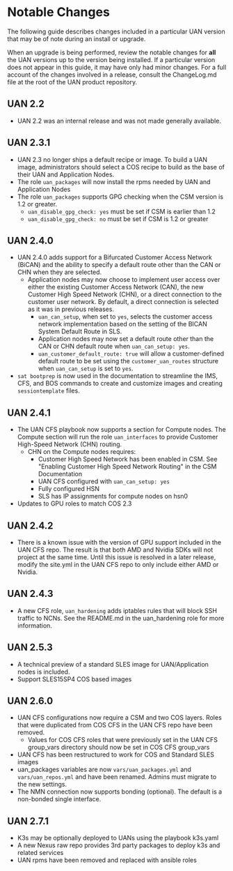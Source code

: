 # Notable Changes

The following guide describes changes included in a particular UAN version that may be of note during an install or upgrade.

When an upgrade is being performed, review the notable changes for **all** the UAN versions up to the version being installed. If a particular version does not appear in this guide, it may have only had minor changes. For a full account of the changes involved in a release, consult the ChangeLog.md file at the root of the UAN product repository.

## UAN 2.2

* UAN 2.2 was an internal release and was not made generally available.

## UAN 2.3.1

* UAN 2.3 no longer ships a default recipe or image. To build a UAN image, administrators should select a COS recipe to build as the base of their UAN and Application Nodes.
* The role `uan_packages` will now install the rpms needed by UAN and Application Nodes
* The role `uan_packages` supports GPG checking when the CSM version is 1.2 or greater.
  * `uan_disable_gpg_check: yes` must be set if CSM is earlier than 1.2
  * `uan_disable_gpg_check: no` must be set if CSM is 1.2 or greater

## UAN 2.4.0

* UAN 2.4.0 adds support for a Bifurcated Customer Access Network \(BiCAN\) and the ability to specify a default route other than the CAN or CHN when they are selected.  
  * Application nodes may now choose to implement user access over either the existing Customer Access Network \(CAN\), the new Customer High Speed Network \(CHN\), or a direct connection to the customer user network.  By default, a direct connection is selected as it was in previous releases.  
    * `uan_can_setup`, when set to `yes`, selects the customer access network implementation based on the setting of the BICAN System Default Route in SLS.
    * Application nodes may now set a default route other than the CAN or CHN default route when `uan_can_setup: yes`.
    * `uan_customer_default_route: true` will allow a customer-defined default route to be set using the `customer_uan_routes` structure when `uan_can_setup` is set to `yes`.
* `sat bootprep` is now used in the documentation to streamline the IMS, CFS, and BOS commands to create and customize images and creating `sessiontemplate` files.

## UAN 2.4.1

* The UAN CFS playbook now supports a section for Compute nodes. The Compute section will run the role `uan_interfaces` to provide Customer High-Speed Network \(CHN\) routing.
  * CHN on the Compute nodes requires:
    * Customer High Speed Network has been enabled in CSM. See "Enabling Customer High Speed Network Routing" in the CSM Documentation
    * UAN CFS configured with `uan_can_setup: yes`
    * Fully configured HSN
    * SLS has IP assignments for compute nodes on hsn0
* Updates to GPU roles to match COS 2.3

## UAN 2.4.2

* There is a known issue with the version of GPU support included in the UAN CFS repo. The result is that both AMD and Nvidia SDKs will not project at the same time. Until this issue is resolved in a later release, modify the site.yml in the UAN CFS repo to only include either AMD or Nvidia.

## UAN 2.4.3

* A new CFS role, `uan_hardening` adds iptables rules that will block SSH traffic to NCNs. See the README.md in the uan_hardening role for more information.

## UAN 2.5.3

* A technical preview of a standard SLES image for UAN/Application nodes is included.
* Support SLES15SP4 COS based images

## UAN 2.6.0

* UAN CFS configurations now require a CSM and two COS layers. Roles that were duplicated from COS CFS in the UAN CFS repo have been removed.
  * Values for COS CFS roles that were previously set in the UAN CFS group_vars directory should now be set in COS CFS group_vars
* UAN CFS has been restructured to work for COS and Standard SLES images
* uan_packages variables are now `vars/uan_packages.yml` and `vars/uan_repos.yml` and have been renamed. Admins must migrate to the new settings.
* The NMN connection now supports bonding (optional).  The default is a non-bonded single interface.

## UAN 2.7.1

* K3s may be optionally deployed to UANs using the playbook k3s.yaml
* A new Nexus raw repo provides 3rd party packages to deploy k3s and related services
* UAN rpms have been removed and replaced with ansible roles

